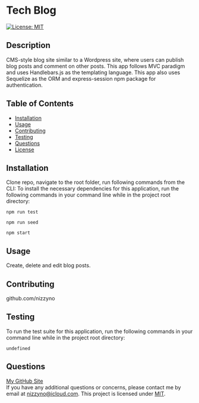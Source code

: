# Tech Blog

[![License: MIT](https://img.shields.io/badge/License-MIT-yellow.svg)](https://opensource.org/licenses/MIT)

## Description

CMS-style blog site similar to a Wordpress site, where users can publish blog posts and comment on other posts. This app follows MVC paradigm and uses Handlebars.js as the templating language. This app also uses Sequelize as the ORM and express-session npm package for authentication.

## Table of Contents

- [Installation](#installation)
- [Usage](#usage)
- [Contributing](#contributing)
- [Testing](#testing)
- [Questions](#questions)
- [License](#license)

## Installation

Clone repo, navigate to the root folder, run following commands from the CLI:
To install the necessary dependencies for this application, run the following commands in your command line while in the project root directory:

```
npm run test
```

```
npm run seed
```

```
npm start
```

## Usage

Create, delete and edit blog posts.

## Contributing

github.com/nizzyno

## Testing

To run the test suite for this application, run the following commands in your command line while in the project root directory:

```
undefined
```

## Questions

[My GitHub Site](https://www.github.com/nizzyno)\
 If you have any additional questions or concerns, please contact me by email at <nizzyno@icloud.com>.
This project is licensed under [MIT](https://opensource.org/licenses/MIT).
